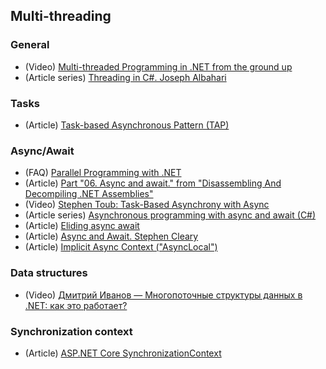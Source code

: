 ## Multi-threading
### General
- (Video) [Multi-threaded Programming in .NET from the ground up](https://channel9.msdn.com/Events/TechEd/NewZealand/TechEd-New-Zealand-2012/DEV402)
- (Article series) [Threading in C#. Joseph Albahari](http://www.albahari.com/threading/)

### Tasks
- (Article) [Task-based Asynchronous Pattern (TAP)](https://docs.microsoft.com/en-us/dotnet/standard/asynchronous-programming-patterns/task-based-asynchronous-pattern-tap)

### Async/Await
- (FAQ) [Parallel Programming with .NET](https://blogs.msdn.microsoft.com/pfxteam/2012/04/12/asyncawait-faq/)
- (Article) [Part "06. Async and await." from "Disassembling And Decompiling .NET Assemblies"](http://volkanpaksoy.com/archive/2015/07/22/disassembling-and-decompiling-dotnet-assemblies/)
- (Video) [Stephen Toub: Task-Based Asynchrony with Async](https://channel9.msdn.com/Shows/Going+Deep/Stephen-Toub-Task-Based-Asynchrony-with-Async)
- (Article series) [Asynchronous programming with async and await (C#)](https://docs.microsoft.com/en-us/dotnet/csharp/programming-guide/concepts/async/index)
- (Article) [Eliding async await](https://blog.stephencleary.com/2016/12/eliding-async-await.html)
- (Article) [Async and Await. Stephen Cleary](https://blog.stephencleary.com/2012/02/async-and-await.html)
- (Article) [Implicit Async Context ("AsyncLocal")](https://blog.stephencleary.com/2013/04/implicit-async-context-asynclocal.html)

### Data structures
- (Video) [Дмитрий Иванов — Многопоточные структуры данных в .NET: как это работает?](https://youtu.be/fQhz2iHmwV8)

### Synchronization context
- (Article) [ASP.NET Core SynchronizationContext](https://blog.stephencleary.com/2017/03/aspnetcore-synchronization-context.html)
